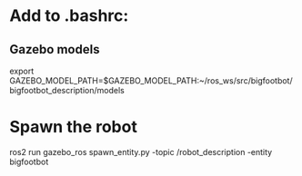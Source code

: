 # Add to .bashrc:
## Gazebo models
export GAZEBO_MODEL_PATH=$GAZEBO_MODEL_PATH:~/ros_ws/src/bigfootbot/bigfootbot_description/models

# Spawn the robot
ros2 run gazebo_ros spawn_entity.py -topic /robot_description -entity bigfootbot